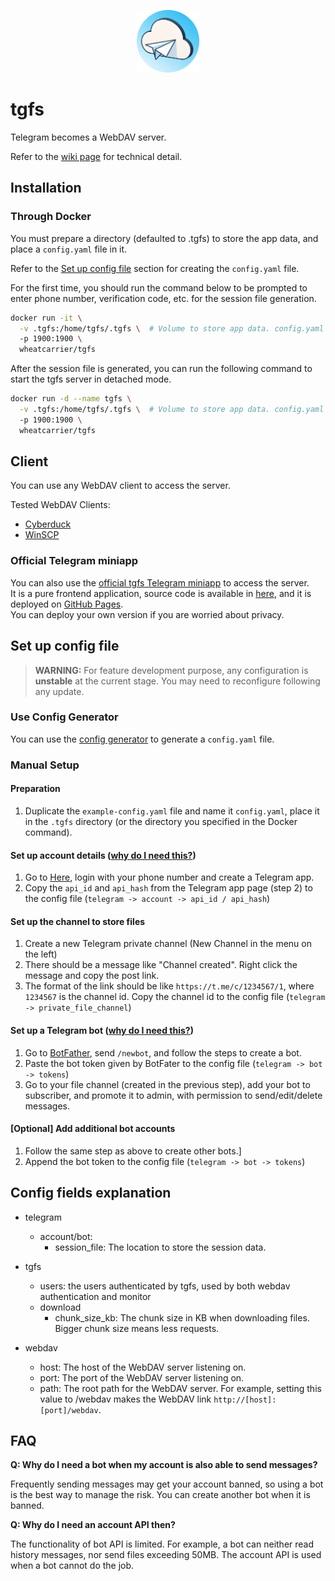 <p align="center">
  <img src="https://raw.githubusercontent.com/TheodoreKrypton/tgfs/master/tgfs.png" alt="logo" width="100"/>
</p>

# tgfs

Telegram becomes a WebDAV server.

Refer to the [wiki page](https://github.com/TheodoreKrypton/tgfs/wiki/TGFS-Wiki) for technical detail.

## Installation

### Through Docker

You must prepare a directory (defaulted to .tgfs) to store the app data, and place a `config.yaml` file in it.

Refer to the [Set up config file](#set-up-config-file) section for creating the `config.yaml` file.

For the first time, you should run the command below to be prompted to enter phone number, verification code, etc. for the session file generation.
```bash
docker run -it \
  -v .tgfs:/home/tgfs/.tgfs \  # Volume to store app data. config.yaml is in this directory.
  -p 1900:1900 \
  wheatcarrier/tgfs
```

After the session file is generated, you can run the following command to start the tgfs server in detached mode.
```bash
docker run -d --name tgfs \
  -v .tgfs:/home/tgfs/.tgfs \  # Volume to store app data. config.yaml is in this directory.
  -p 1900:1900 \
  wheatcarrier/tgfs
```

## Client

You can use any WebDAV client to access the server.

Tested WebDAV Clients:
- [Cyberduck](https://cyberduck.io/)
- [WinSCP](https://winscp.net/eng/index.php)

### Official Telegram miniapp

You can also use the [official tgfs Telegram miniapp](https://t.me/tgfsprdbot/manager) to access the server.<br>
It is a pure frontend application, source code is available in [here](https://github.com/TheodoreKrypton/tgfs/tree/master/tgfs-gh-pages/app/telegram-mini-app), and it is deployed on [GitHub Pages](https://theodorekrypton.github.io/tgfs/telegram-mini-app).<br>
You can deploy your own version if you are worried about privacy.

## Set up config file

> **WARNING:** For feature development purpose, any configuration is **unstable** at the current stage. You may need to reconfigure following any update.

### Use Config Generator

You can use the [config generator](https://theodorekrypton.github.io/tgfs/config-generator/) to generate a `config.yaml` file.

### Manual Setup
#### Preparation

1. Duplicate the `example-config.yaml` file and name it `config.yaml`, place it in the `.tgfs` directory (or the directory you specified in the Docker command).

#### Set up account details ([why do I need this?](#FAQ))

1. Go to [Here](https://my.telegram.org/apps), login with your phone number and create a Telegram app.
2. Copy the `api_id` and `api_hash` from the Telegram app page (step 2) to the config file (`telegram -> account -> api_id / api_hash`)

#### Set up the channel to store files

1. Create a new Telegram private channel (New Channel in the menu on the left)
2. There should be a message like "Channel created". Right click the message and copy the post link.
3. The format of the link should be like `https://t.me/c/1234567/1`, where `1234567` is the channel id. Copy the channel id to the config file (`telegram -> private_file_channel`)

#### Set up a Telegram bot ([why do I need this?](#FAQ))

1. Go to [BotFather](https://telegram.me/BotFather), send `/newbot`, and follow the steps to create a bot.
2. Paste the bot token given by BotFater to the config file (`telegram -> bot -> tokens`)
3. Go to your file channel (created in the previous step), add your bot to subscriber, and promote it to admin, with permission to send/edit/delete messages.

#### [Optional] Add additional bot accounts

1. Follow the same step as above to create other bots.]
2. Append the bot token to the config file (`telegram -> bot -> tokens`)


## Config fields explanation

- telegram

  - account/bot:
    - session_file: The location to store the session data.

- tgfs

  - users: the users authenticated by tgfs, used by both webdav authentication and monitor
  - download
    - chunk_size_kb: The chunk size in KB when downloading files. Bigger chunk size means less requests.

- webdav
  - host: The host of the WebDAV server listening on.
  - port: The port of the WebDAV server listening on.
  - path: The root path for the WebDAV server. For example, setting this value to /webdav makes the WebDAV link `http://[host]:[port]/webdav`.

## FAQ

**Q: Why do I need a bot when my account is also able to send messages?**

Frequently sending messages may get your account banned, so using a bot is the best way to manage the risk. You can create another bot when it is banned.

**Q: Why do I need an account API then?**

The functionality of bot API is limited. For example, a bot can neither read history messages, nor send files exceeding 50MB. The account API is used when a bot cannot do the job.
